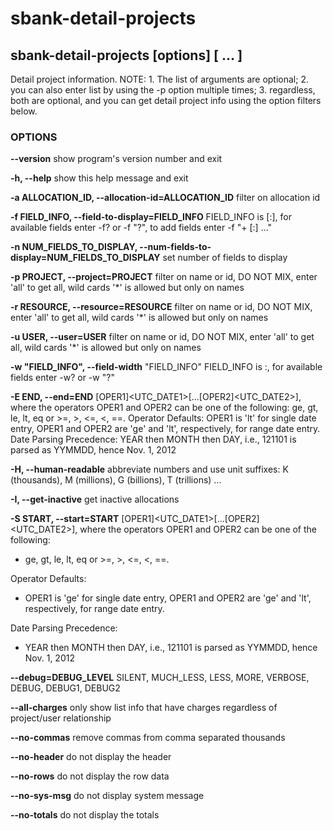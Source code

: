 # sbank-detail-projects
## sbank-detail-projects [options] [<project> ... <project>]
Detail project information. NOTE: 1. The list of <project> arguments are optional; 2. you can also enter <project> list by using the -p option multiple times; 3. regardless, both are optional, and you can get detail project info using the option filters below.

### OPTIONS
**--version**
show program's version number and exit

**-h, --help**
show this help message and exit

**-a ALLOCATION_ID, --allocation-id=ALLOCATION_ID**
filter on allocation id

**-f FIELD_INFO, --field-to-display=FIELD_INFO**
FIELD_INFO is <FIELD>[:<WIDTH>], for available fields enter -f? or -f "?", to add fields enter -f "+ <FIELD>[:<WIDTH>] ..."

**-n NUM_FIELDS_TO_DISPLAY, --num-fields-to-display=NUM_FIELDS_TO_DISPLAY**
set number of fields to display

**-p PROJECT, --project=PROJECT**
filter on name or id, DO NOT MIX, enter 'all' to get all, wild cards '*' is allowed but only on names

**-r RESOURCE, --resource=RESOURCE**
filter on name or id, DO NOT MIX, enter 'all' to get all, wild cards '*' is allowed but only on names

**-u USER, --user=USER**
filter on name or id, DO NOT MIX, enter 'all' to get all, wild cards '*' is allowed but only on names

**-w "FIELD_INFO", --field-width**
"FIELD_INFO" FIELD_INFO is <FIELD>:<WIDTH>, for available fields enter -w? or -w "?"

**-E END, --end=END**
[OPER1]<UTC_DATE1>[...[OPER2]<UTC_DATE2>], where the operators OPER1 and OPER2 can be one of the following: ge, gt, le, lt, eq or >=, >, <=, <, ==. Operator Defaults: OPER1 is 'lt' for single date entry, OPER1 and OPER2 are 'ge' and 'lt', respectively, for range date entry. Date Parsing Precedence: YEAR then MONTH then DAY, i.e., 121101 is parsed as YYMMDD, hence Nov. 1, 2012

**-H, --human-readable**
abbreviate numbers and use unit suffixes: K (thousands), M (millions), G (billions), T (trillions) ...

**-I, --get-inactive**
get inactive allocations

**-S START, --start=START**
[OPER1]<UTC_DATE1>[...[OPER2]<UTC_DATE2>], where the operators OPER1 and OPER2 can be one of the following: 
  - ge, gt, le, lt, eq or >=, >, <=, <, ==. 
  
Operator Defaults: 
- OPER1 is 'ge' for single date entry, OPER1 and OPER2 are 'ge' and 'lt', respectively, for range date entry. 
  
Date Parsing Precedence: 
  - YEAR then MONTH then DAY, i.e., 121101 is parsed as YYMMDD, hence Nov. 1, 2012

**--debug=DEBUG_LEVEL**
SILENT, MUCH_LESS, LESS, MORE, VERBOSE, DEBUG, DEBUG1, DEBUG2

**--all-charges**
only show list info that have charges regardless of project/user relationship

**--no-commas**
remove commas from comma separated thousands

**--no-header**
do not display the header

**--no-rows**
do not display the row data

**--no-sys-msg**
do not display system message

**--no-totals**
do not display the totals

  
